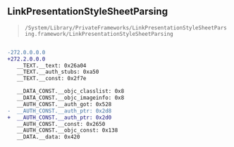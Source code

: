 ## LinkPresentationStyleSheetParsing

> `/System/Library/PrivateFrameworks/LinkPresentationStyleSheetParsing.framework/LinkPresentationStyleSheetParsing`

```diff

-272.0.0.0.0
+272.2.0.0.0
   __TEXT.__text: 0x26a04
   __TEXT.__auth_stubs: 0xa50
   __TEXT.__const: 0x2f7e

   __DATA_CONST.__objc_classlist: 0x8
   __DATA_CONST.__objc_imageinfo: 0x8
   __AUTH_CONST.__auth_got: 0x528
-  __AUTH_CONST.__auth_ptr: 0x2d8
+  __AUTH_CONST.__auth_ptr: 0x2d0
   __AUTH_CONST.__const: 0x2650
   __AUTH_CONST.__objc_const: 0x138
   __DATA.__data: 0x420

```
